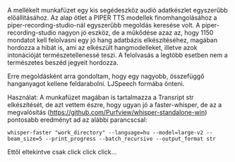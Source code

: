 A mellékelt munkafüzet egy kis segédeszköz audió adatkészlet egyszerűbb előállításához. 
Az alap ötlet a PIPER TTS modellek finomhangolásához a piper-recording-studio-nál egyszerűbb megoldás keresése volt.
A piper-recording-studio nagyon jó eszköz, de a műkődése azaz az, hogy 1150 mondatot kell felolvasni egy jó hang
adatbázis elkészítéséhez, magában hordozza a hibát is, ami az elkészült hangmodelleket, 
illetve azok intonációját természetellenessé teszi. A felolvasás a legtöbb esetben nem a természetes beszéd jegyeit hordozza.

Erre megoldásként arra gondoltam, hogy egy nagyobb, összefüggő hanganyagot kellene feldarabolni. LJSpeech formába önteni.

Használat:
A munkafüzet magában is tartalmazza a Transript str elkészítését, de azt vettem észre, hogy ugyan jó a faster-whisper, 
de az a megvalósítás (https://github.com/Purfview/whisper-standalone-win) pontosabb eredményt ad az alábbi parancscsal:
```
whisper-faster "work_directory" --language=hu --model=large-v2 --beam_size=5 --print_progress --batch_recursive --output_format str
```
Ettől eltekintve csak click click click...
